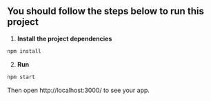 
## You should follow the steps below to run this project
1. **Install the project dependencies**

```sh
npm install
```

2. **Run**

```sh
npm start
```

Then open http://localhost:3000/ to see your app.
